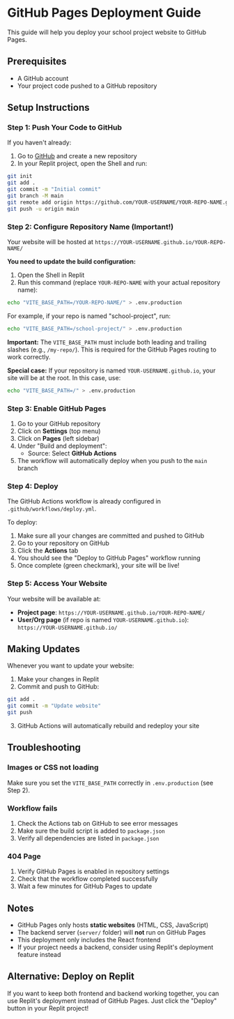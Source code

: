 # GitHub Pages Deployment Guide

This guide will help you deploy your school project website to GitHub Pages.

## Prerequisites

- A GitHub account
- Your project code pushed to a GitHub repository

## Setup Instructions

### Step 1: Push Your Code to GitHub

If you haven't already:

1. Go to [GitHub](https://github.com) and create a new repository
2. In your Replit project, open the Shell and run:

```bash
git init
git add .
git commit -m "Initial commit"
git branch -M main
git remote add origin https://github.com/YOUR-USERNAME/YOUR-REPO-NAME.git
git push -u origin main
```

### Step 2: Configure Repository Name (Important!)

Your website will be hosted at `https://YOUR-USERNAME.github.io/YOUR-REPO-NAME/`

**You need to update the build configuration:**

1. Open the Shell in Replit
2. Run this command (replace `YOUR-REPO-NAME` with your actual repository name):

```bash
echo "VITE_BASE_PATH=/YOUR-REPO-NAME/" > .env.production
```

For example, if your repo is named "school-project", run:
```bash
echo "VITE_BASE_PATH=/school-project/" > .env.production
```

**Important:** The `VITE_BASE_PATH` must include both leading and trailing slashes (e.g., `/my-repo/`). This is required for the GitHub Pages routing to work correctly.

**Special case:** If your repository is named `YOUR-USERNAME.github.io`, your site will be at the root. In this case, use:
```bash
echo "VITE_BASE_PATH=/" > .env.production
```

### Step 3: Enable GitHub Pages

1. Go to your GitHub repository
2. Click on **Settings** (top menu)
3. Click on **Pages** (left sidebar)
4. Under "Build and deployment":
   - Source: Select **GitHub Actions**
5. The workflow will automatically deploy when you push to the `main` branch

### Step 4: Deploy

The GitHub Actions workflow is already configured in `.github/workflows/deploy.yml`.

To deploy:

1. Make sure all your changes are committed and pushed to GitHub
2. Go to your repository on GitHub
3. Click the **Actions** tab
4. You should see the "Deploy to GitHub Pages" workflow running
5. Once complete (green checkmark), your site will be live!

### Step 5: Access Your Website

Your website will be available at:
- **Project page**: `https://YOUR-USERNAME.github.io/YOUR-REPO-NAME/`
- **User/Org page** (if repo is named `YOUR-USERNAME.github.io`): `https://YOUR-USERNAME.github.io/`

## Making Updates

Whenever you want to update your website:

1. Make your changes in Replit
2. Commit and push to GitHub:
```bash
git add .
git commit -m "Update website"
git push
```
3. GitHub Actions will automatically rebuild and redeploy your site

## Troubleshooting

### Images or CSS not loading

Make sure you set the `VITE_BASE_PATH` correctly in `.env.production` (see Step 2).

### Workflow fails

1. Check the Actions tab on GitHub to see error messages
2. Make sure the build script is added to `package.json`
3. Verify all dependencies are listed in `package.json`

### 404 Page

1. Verify GitHub Pages is enabled in repository settings
2. Check that the workflow completed successfully
3. Wait a few minutes for GitHub Pages to update

## Notes

- GitHub Pages only hosts **static websites** (HTML, CSS, JavaScript)
- The backend server (`server/` folder) will **not** run on GitHub Pages
- This deployment only includes the React frontend
- If your project needs a backend, consider using Replit's deployment feature instead

## Alternative: Deploy on Replit

If you want to keep both frontend and backend working together, you can use Replit's deployment instead of GitHub Pages. Just click the "Deploy" button in your Replit project!
